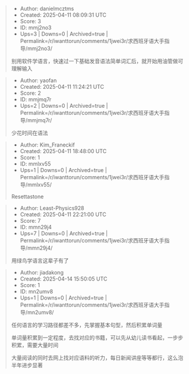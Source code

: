 > - Author: danielmcztms
> - Created: 2025-04-11 08:09:31 UTC
> - Score: 3
> - ID: mmj2no3
> - Ups=3 | Downs=0 | Archived=true | Permalink=/r/iwanttorun/comments/1jwei3r/求西班牙语大手指导/mmj2no3/
>
> 别用软件学语言，快速过一下基础发音语法简单词汇后，就开始用油管做可理解输入

> - Author: yaofan
> - Created: 2025-04-11 11:24:21 UTC
> - Score: 2
> - ID: mmjmq7r
> - Ups=2 | Downs=0 | Archived=true | Permalink=/r/iwanttorun/comments/1jwei3r/求西班牙语大手指导/mmjmq7r/
>
> 少花时间在语法

> - Author: Kim_Franeckif
> - Created: 2025-04-11 18:48:00 UTC
> - Score: 1
> - ID: mmlxv55
> - Ups=1 | Downs=0 | Archived=true | Permalink=/r/iwanttorun/comments/1jwei3r/求西班牙语大手指导/mmlxv55/
>
> Resettastone

> - Author: Least-Physics928
> - Created: 2025-04-11 22:21:00 UTC
> - Score: 7
> - ID: mmn29j4
> - Ups=7 | Downs=0 | Archived=true | Permalink=/r/iwanttorun/comments/1jwei3r/求西班牙语大手指导/mmn29j4/
>
> 用绿鸟学语言这辈子有了

> - Author: jiadakong
> - Created: 2025-04-14 15:50:05 UTC
> - Score: 1
> - ID: mn2umv8
> - Ups=1 | Downs=0 | Archived=true | Permalink=/r/iwanttorun/comments/1jwei3r/求西班牙语大手指导/mn2umv8/
>
> 任何语言的学习路径都差不多，先掌握基本句型，然后积累单词量
> 
> 单词量积累到一定程度，去找对应的书籍，可以先从幼儿读书看起，一步步积累，需要大量时间
> 
> 大量阅读的同时去网上找对应语料的听力，每日新闻讲座等等都行，这么泡半年进步显著
